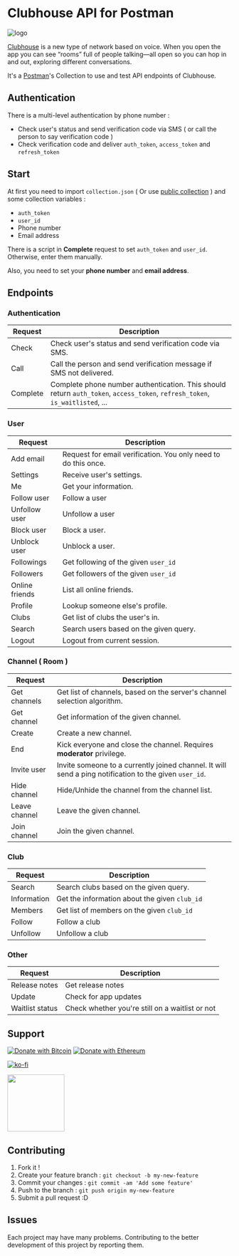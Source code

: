 # Clubhouse API for Postman

![logo](https://cdn.iphoneincanada.ca/wp-content/uploads/2021/02/clubhouse.png)

[Clubhouse](https://www.joinclubhouse.com/) is a new type of network based on voice. When you open the app you can see “rooms” full of people talking—all open so you can hop in and out, exploring different conversations.

It's a [Postman](https://postman.co)'s Collection to use and test API endpoints of Clubhouse.

## Authentication

There is a multi-level authentication by phone number :

- Check user's status and send verification code via SMS ( or call the person to say verification code )
- Check verification code and deliver `auth_token`, `access_token` and `refresh_token`

## Start

At first you need to import `collection.json` ( Or use [public collection](https://documenter.getpostman.com/view/2651915/TzCQa6Wx) ) and some collection variables :

- `auth_token`
- `user_id`
- Phone number
- Email address

There is a script in **Complete** request to set `auth_token` and `user_id`. Otherwise, enter them manually.

Also, you need to set your **phone number** and **email address**.

## Endpoints

### Authentication

| Request  | Description                                                                                                                  |
| -------- | ---------------------------------------------------------------------------------------------------------------------------- |
| Check    | Check user's status and send verification code via SMS.                                                                      |
| Call     | Call the person and send verification message if SMS not delivered.                                                          |
| Complete | Complete phone number authentication. This should return `auth_token`, `access_token`, `refresh_token`, `is_waitlisted`, ... |

### User

| Request        | Description                                                    |
| -------------- | -------------------------------------------------------------- |
| Add email      | Request for email verification. You only need to do this once. |
| Settings       | Receive user's settings.                                       |
| Me             | Get your information.                                          |
| Follow user    | Follow a user                                                  |
| Unfollow user  | Unfollow a user                                                |
| Block user     | Block a user.                                                  |
| Unblock user   | Unblock a user.                                                |
| Followings     | Get following of the given `user_id`                           |
| Followers      | Get followers of the given `user_id`                           |
| Online friends | List all online friends.                                       |
| Profile        | Lookup someone else's profile.                                 |
| Clubs          | Get list of clubs the user's in.                               |
| Search         | Search users based on the given query.                         |
| Logout         | Logout from current session.                                   |

### Channel ( Room )

| Request       | Description                                                                                            |
| ------------- | ------------------------------------------------------------------------------------------------------ |
| Get channels  | Get list of channels, based on the server's channel selection algorithm.                               |
| Get channel   | Get information of the given channel.                                                                  |
| Create        | Create a new channel.                                                                                  |
| End           | Kick everyone and close the channel. Requires **moderator** privilege.                                 |
| Invite user   | Invite someone to a currently joined channel. It will send a ping notification to the given `user_id`. |
| Hide channel  | Hide/Unhide the channel from the channel list.                                                         |
| Leave channel | Leave the given channel.                                                                               |
| Join channel  | Join the given channel.                                                                                |

### Club

| Request     | Description                                   |
| ----------- | --------------------------------------------- |
| Search      | Search clubs based on the given query.        |
| Information | Get the information about the given `club_id` |
| Members     | Get list of members on the given `club_id`    |
| Follow      | Follow a club                                 |
| Unfollow    | Unfollow a club                               |

### Other

| Request         | Description                                     |
| --------------- | ----------------------------------------------- |
| Release notes   | Get release notes                               |
| Update          | Check for app updates                           |
| Waitlist status | Check whether you're still on a waitlist or not |

## Support

[![Donate with Bitcoin](https://en.cryptobadges.io/badge/micro/3GhT2ABRuHuXGNzP6DH5KvLZRTXCBKkx2y)](https://en.cryptobadges.io/donate/3GhT2ABRuHuXGNzP6DH5KvLZRTXCBKkx2y) [![Donate with Ethereum](https://en.cryptobadges.io/badge/micro/0x0831bD72Ea8904B38Be9D6185Da2f930d6078094)](https://en.cryptobadges.io/donate/0x0831bD72Ea8904B38Be9D6185Da2f930d6078094)

[![ko-fi](https://www.ko-fi.com/img/githubbutton_sm.svg)](https://ko-fi.com/D1D1WGU9)

<div><a href="https://payping.ir/@hatamiarash7"><img src="https://cdn.payping.ir/statics/Payping-logo/Trust/blue.svg" height="128" width="128"></a></div>

## Contributing

1. Fork it !
2. Create your feature branch : `git checkout -b my-new-feature`
3. Commit your changes : `git commit -am 'Add some feature'`
4. Push to the branch : `git push origin my-new-feature`
5. Submit a pull request :D

## Issues

Each project may have many problems. Contributing to the better development of this project by reporting them.
